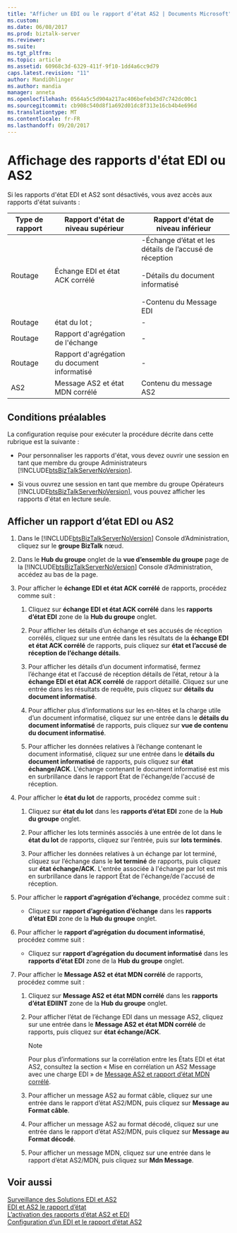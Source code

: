 ```yaml
---
title: "Afficher un EDI ou le rapport d’état AS2 | Documents Microsoft"
ms.custom: 
ms.date: 06/08/2017
ms.prod: biztalk-server
ms.reviewer: 
ms.suite: 
ms.tgt_pltfrm: 
ms.topic: article
ms.assetid: 60968c3d-6329-411f-9f10-1dd4a6cc9d79
caps.latest.revision: "11"
author: MandiOhlinger
ms.author: mandia
manager: anneta
ms.openlocfilehash: 0564a5c5d904a217ac406befebd3d7c742dc00c1
ms.sourcegitcommit: cb908c540d8f1a692d01dc8f313e16cb4b4e696d
ms.translationtype: MT
ms.contentlocale: fr-FR
ms.lasthandoff: 09/20/2017
---
```

# <a name="displaying-an-edi-or-as2-status-report"></a>Affichage des rapports d'état EDI ou AS2
Si les rapports d'état EDI et AS2 sont désactivés, vous avez accès aux rapports d'état suivants :  
  
|Type de rapport|Rapport d'état de niveau supérieur|Rapport d'état de niveau inférieur|  
|--------------------|---------------------------------|--------------------------------|  
|Routage|Échange EDI et état ACK corrélé|-Échange d’état et les détails de l’accusé de réception<br /><br /> -Détails du document informatisé<br /><br /> -Contenu du Message EDI|  
|Routage|état du lot ;|-|  
|Routage|Rapport d'agrégation de l'échange|-|  
|Routage|Rapport d'agrégation du document informatisé|-|  
|AS2|Message AS2 et état MDN corrélé|Contenu du message AS2|  
  
## <a name="prerequisites"></a>Conditions préalables  
 La configuration requise pour exécuter la procédure décrite dans cette rubrique est la suivante :  
  
-   Pour personnaliser les rapports d'état, vous devez ouvrir une session en tant que membre du groupe Administrateurs [!INCLUDE[btsBizTalkServerNoVersion](../includes/btsbiztalkservernoversion-md.md)].  
  
-   Si vous ouvrez une session en tant que membre du groupe Opérateurs [!INCLUDE[btsBizTalkServerNoVersion](../includes/btsbiztalkservernoversion-md.md)], vous pouvez afficher les rapports d'état en lecture seule.  
  
## <a name="display-an-edi-or-as2-status-report"></a>Afficher un rapport d’état EDI ou AS2  
  
1.  Dans le [!INCLUDE[btsBizTalkServerNoVersion](../includes/btsbiztalkservernoversion-md.md)] Console d’Administration, cliquez sur le **groupe BizTalk** nœud.  
  
2.  Dans le **Hub du groupe** onglet de la **vue d’ensemble du groupe** page de la [!INCLUDE[btsBizTalkServerNoVersion](../includes/btsbiztalkservernoversion-md.md)] Console d’Administration, accédez au bas de la page.  
  
3.  Pour afficher le **échange EDI et état ACK corrélé** de rapports, procédez comme suit :  
  
    1.  Cliquez sur **échange EDI et état ACK corrélé** dans les **rapports d’état EDI** zone de la **Hub du groupe** onglet.  
  
    2.  Pour afficher les détails d’un échange et ses accusés de réception corrélés, cliquez sur une entrée dans les résultats de la **échange EDI et état ACK corrélé** de rapports, puis cliquez sur **état et l’accusé de réception de l’échange détails**.  
  
    3.  Pour afficher les détails d’un document informatisé, fermez l’échange état et l’accusé de réception détails de l’état, retour à la **échange EDI et état ACK corrélé** de rapport détaillé. Cliquez sur une entrée dans les résultats de requête, puis cliquez sur **détails du document informatisé**.  
  
    4.  Pour afficher plus d’informations sur les en-têtes et la charge utile d’un document informatisé, cliquez sur une entrée dans le **détails du document informatisé** de rapports, puis cliquez sur **vue de contenu du document informatisé**.  
  
    5.  Pour afficher les données relatives à l’échange contenant le document informatisé, cliquez sur une entrée dans le **détails du document informatisé** de rapports, puis cliquez sur **état échange/ACK**. L'échange contenant le document informatisé est mis en surbrillance dans le rapport État de l'échange/de l'accusé de réception.  
  
4.  Pour afficher le **état du lot** de rapports, procédez comme suit :  
  
    1.  Cliquez sur **état du lot** dans les **rapports d’état EDI** zone de la **Hub du groupe** onglet.  
  
    2.  Pour afficher les lots terminés associés à une entrée de lot dans le **état du lot** de rapports, cliquez sur l’entrée, puis sur **lots terminés**.  
  
    3.  Pour afficher les données relatives à un échange par lot terminé, cliquez sur l’échange dans le **lot terminé** de rapports, puis cliquez sur **état échange/ACK**. L'entrée associée à l'échange par lot est mis en surbrillance dans le rapport État de l'échange/de l'accusé de réception.  
  
5.  Pour afficher le **rapport d’agrégation d’échange**, procédez comme suit :  
  
    -   Cliquez sur **rapport d’agrégation d’échange** dans les **rapports d’état EDI** zone de la **Hub du groupe** onglet.  
  
6.  Pour afficher le **rapport d’agrégation du document informatisé**, procédez comme suit :  
  
    -   Cliquez sur **rapport d’agrégation du document informatisé** dans les **rapports d’état EDI** zone de la **Hub du groupe** onglet.  
  
7.  Pour afficher le **Message AS2 et état MDN corrélé** de rapports, procédez comme suit :  
  
    1.  Cliquez sur **Message AS2 et état MDN corrélé** dans les **rapports d’état EDIINT** zone de la **Hub du groupe** onglet.  
  
    2.  Pour afficher l’état de l’échange EDI dans un message AS2, cliquez sur une entrée dans le **Message AS2 et état MDN corrélé** de rapports, puis cliquez sur **état échange/ACK**.  
  
        > [!NOTE]
        >  Pour plus d’informations sur la corrélation entre les États EDI et état AS2, consultez la section « Mise en corrélation un AS2 Message avec une charge EDI » de [Message AS2 et rapport d’état MDN corrélé](../core/as2-message-and-correlated-mdn-status-report.md).  
  
    3.  Pour afficher un message AS2 au format câble, cliquez sur une entrée dans le rapport d’état AS2/MDN, puis cliquez sur **Message au Format câble**.  
  
    4.  Pour afficher un message AS2 au format décodé, cliquez sur une entrée dans le rapport d’état AS2/MDN, puis cliquez sur **Message au Format décodé**.  
  
    5.  Pour afficher un message MDN, cliquez sur une entrée dans le rapport d’état AS2/MDN, puis cliquez sur **Mdn Message**.  
  
## <a name="see-also"></a>Voir aussi  
 [Surveillance des Solutions EDI et AS2](../core/monitoring-edi-and-as2-solutions.md)   
 [EDI et AS2 le rapport d’état](../core/edi-and-as2-status-reporting.md)   
 [L’activation des rapports d’état AS2 et EDI](../core/enabling-edi-and-as2-status-reports.md)   
 [Configuration d’un EDI et le rapport d’état AS2](../core/configuring-an-edi-and-as2-status-report.md)